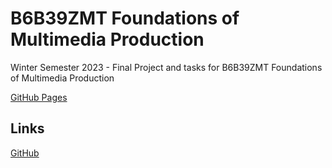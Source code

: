 # B6B39ZMT Foundations of Multimedia Production
Winter Semester 2023 - Final Project and tasks for B6B39ZMT Foundations of Multimedia Production

[GitHub Pages](https://kramkvol.github.io/B6B39ZMT-Foundations-of-Multimedia-Production/)

## Links

[GitHub](https://github.com/kramkvol/CVUT_ZM)
